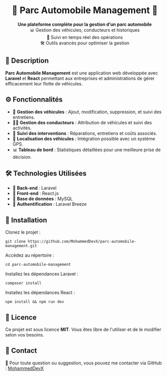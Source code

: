 <h1 align="center">🚗 Parc Automobile Management 🚀</h1>
<p align="center">
</p>

<p align="center">
        <strong>Une plateforme complète pour la gestion d’un parc automobile</strong>
        <br>📊 Gestion des véhicules, conducteurs et historiques
        <br>🔎 Suivi en temps réel des opérations
        <br>🛠️ Outils avancés pour optimiser la gestion
    </p>

<h2>📌 Description</h2>
    <p>
        <strong>Parc Automobile Management</strong> est une application web développée avec <strong>Laravel</strong> et <strong>React</strong> permettant aux entreprises et administrations de gérer efficacement leur flotte de véhicules.
    </p>

<h2>⚙️ Fonctionnalités</h2>
    <ul>
        <li>📑 <strong>Gestion des véhicules</strong> : Ajout, modification, suppression, et suivi des entretiens.</li>
        <li>👨‍💼 <strong>Gestion des conducteurs</strong> : Attribution de véhicules et suivi des activités.</li>
        <li>📝 <strong>Suivi des interventions</strong> : Réparations, entretiens et coûts associés.</li>
        <li>📍 <strong>Localisation des véhicules</strong> : Intégration possible avec un système GPS.</li>
        <li>📊 <strong>Tableau de bord</strong> : Statistiques détaillées pour une meilleure prise de décision.</li>
    </ul>

<h2>🛠️ Technologies Utilisées</h2>
    <ul>
        <li>🔹 <strong>Back-end</strong> : Laravel</li>
        <li>🔹 <strong>Front-end</strong> : React.js</li>
        <li>🔹 <strong>Base de données</strong> : MySQL</li>
        <li>🔹 <strong>Authentification</strong> : Laravel Breeze</li>
    </ul>

 <h2>🚀 Installation</h2>
    <p>Clonez le projet :</p>
    <pre><code>git clone https://github.com/MohammedDevX/parc-automobile-management.git</code></pre>

<p>Accédez au répertoire :</p>
    <pre><code>cd parc-automobile-management</code></pre>

<p>Installez les dépendances Laravel :</p>
    <pre><code>composer install</code></pre>

<p>Installez les dépendances React :</p>
    <pre><code>npm install && npm run dev</code></pre>

<h2>📜 Licence</h2>
    <p>Ce projet est sous licence <strong>MIT</strong>. Vous êtes libre de l'utiliser et de le modifier selon vos besoins.</p>

<h2>📩 Contact</h2>
    <p>📧 Pour toute question ou suggestion, vous pouvez me contacter via GitHub : <a href="https://github.com/MohammedDevX">MohammedDevX</a></p>
